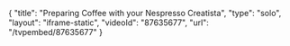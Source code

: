 {
    "title": "Preparing Coffee with your Nespresso Creatista",
    "type": "solo",
    "layout": "iframe-static",
    "videoId": "87635677",
    "url": "\/tvpembed\/87635677"
}